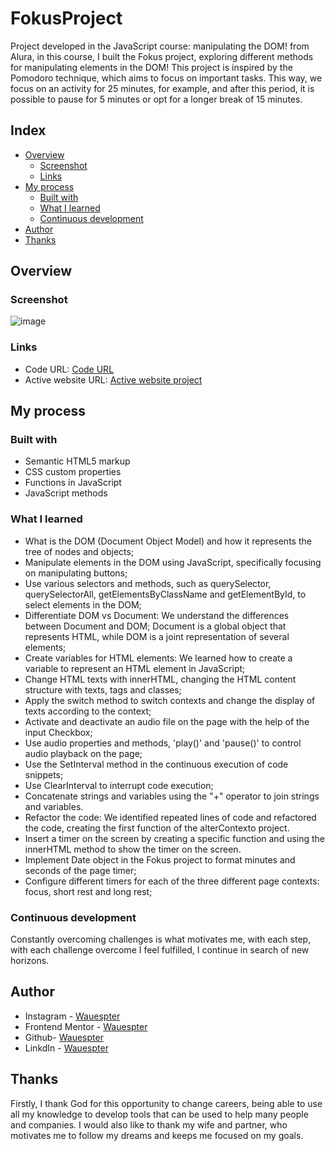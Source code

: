 # FokusProject

Project developed in the JavaScript course: manipulating the DOM! from Alura, in this course, I built the Fokus project, exploring different methods for manipulating elements in the DOM!
This project is inspired by the Pomodoro technique, which aims to focus on important tasks. This way, we focus on an activity for 25 minutes, for example, and after this period, it is possible to pause for 5 minutes or opt for a longer break of 15 minutes.

## Index

- [Overview](#overview)
  - [Screenshot](#screenshot)
  - [Links](#links)
- [My process](#my-process)
  - [Built with](#built-with)
  - [What I learned](#what-i-learned)
  - [Continuous development](#continuous-development)
- [Author](#author)
- [Thanks](#thanks)

## Overview
### Screenshot

![image](https://github.com/Wauespter/FokusProject/issues/1#issue-2363147284)

### Links

- Code URL: [Code URL](https://github.com/Wauespter/FokusProject)
- Active website URL: [Active website project](https://wauespter.github.io/QR-code-component-solution/)

## My process

### Built with

- Semantic HTML5 markup
- CSS custom properties
- Functions in JavaScript
- JavaScript methods


### What I learned

- What is the DOM (Document Object Model) and how it represents the tree of nodes and objects;
- Manipulate elements in the DOM using JavaScript, specifically focusing on manipulating buttons;
- Use various selectors and methods, such as querySelector, querySelectorAll, getElementsByClassName and getElementById, to select elements in the DOM;
- Differentiate DOM vs Document: We understand the differences between Document and DOM; Document is a global object that represents HTML, while DOM is a joint representation of several elements;
- Create variables for HTML elements: We learned how to create a variable to represent an HTML element in JavaScript;
- Change HTML texts with innerHTML, changing the HTML content structure with texts, tags and classes;
- Apply the switch method to switch contexts and change the display of texts according to the context;
- Activate and deactivate an audio file on the page with the help of the input Checkbox;
- Use audio properties and methods, 'play()' and 'pause()' to control audio playback on the page;
- Use the SetInterval method in the continuous execution of code snippets;
- Use ClearInterval to interrupt code execution;
- Concatenate strings and variables using the "+" operator to join strings and variables.
- Refactor the code: We identified repeated lines of code and refactored the code, creating the first function of the alterContexto project.
- Insert a timer on the screen by creating a specific function and using the innerHTML method to show the timer on the screen.
- Implement Date object in the Fokus project to format minutes and seconds of the page timer;
- Configure different timers for each of the three different page contexts: focus, short rest and long rest;


### Continuous development
Constantly overcoming challenges is what motivates me, with each step, with each challenge overcome I feel fulfilled, I continue in search of new horizons.


## Author

- Instagram - [Wauespter](https://www.instagram.com/wauespter/)
- Frontend Mentor - [Wauespter](https://www.frontendmentor.io/profile/Wauespter)
- Github- [Wauespter](https://github.com/Wauespter)
- LinkdIn - [Wauespter](https://www.linkedin.com/in/wauespter-abich-souza-b5161b61/)

## Thanks
Firstly, I thank God for this opportunity to change careers, being able to use all my knowledge to develop tools that can be used to help many people and companies.
I would also like to thank my wife and partner, who motivates me to follow my dreams and keeps me focused on my goals.